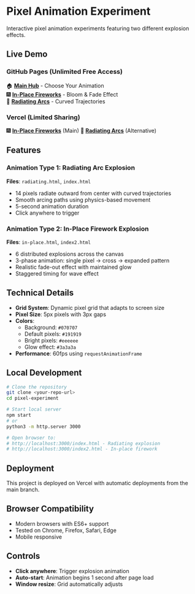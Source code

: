 # Pixel Animation Experiment

Interactive pixel animation experiments featuring two different explosion effects.

## Live Demo

### GitHub Pages (Unlimited Free Access)
🏠 **[Main Hub](https://apspencer.github.io/pixel-experiment/index-main.html)** - Choose Your Animation  
🎆 **[In-Place Fireworks](https://apspencer.github.io/pixel-experiment/in-place.html)** - Bloom & Fade Effect  
🌟 **[Radiating Arcs](https://apspencer.github.io/pixel-experiment/radiating.html)** - Curved Trajectories  

### Vercel (Limited Sharing)
🎆 **[In-Place Fireworks](https://pixel-experiment-jo0s0npog-andrew-spencer.vercel.app)** (Main)
🌟 **[Radiating Arcs](https://pixel-experiment-jo0s0npog-andrew-spencer.vercel.app/radiating)** (Alternative)

## Features

### Animation Type 1: Radiating Arc Explosion
**Files**: `radiating.html`, `index.html`
- 14 pixels radiate outward from center with curved trajectories
- Smooth arcing paths using physics-based movement
- 5-second animation duration
- Click anywhere to trigger

### Animation Type 2: In-Place Firework Explosion
**Files**: `in-place.html`, `index2.html`
- 6 distributed explosions across the canvas
- 3-phase animation: single pixel → cross → expanded pattern
- Realistic fade-out effect with maintained glow
- Staggered timing for wave effect

## Technical Details

- **Grid System**: Dynamic pixel grid that adapts to screen size
- **Pixel Size**: 5px pixels with 3px gaps
- **Colors**: 
  - Background: `#070707`
  - Default pixels: `#191919`
  - Bright pixels: `#eeeeee`
  - Glow effect: `#3a3a3a`
- **Performance**: 60fps using `requestAnimationFrame`

## Local Development

```bash
# Clone the repository
git clone <your-repo-url>
cd pixel-experiment

# Start local server
npm start
# or
python3 -m http.server 3000

# Open browser to:
# http://localhost:3000/index.html - Radiating explosion
# http://localhost:3000/index2.html - In-place firework
```

## Deployment

This project is deployed on Vercel with automatic deployments from the main branch.

## Browser Compatibility

- Modern browsers with ES6+ support
- Tested on Chrome, Firefox, Safari, Edge
- Mobile responsive

## Controls

- **Click anywhere**: Trigger explosion animation
- **Auto-start**: Animation begins 1 second after page load
- **Window resize**: Grid automatically adjusts

